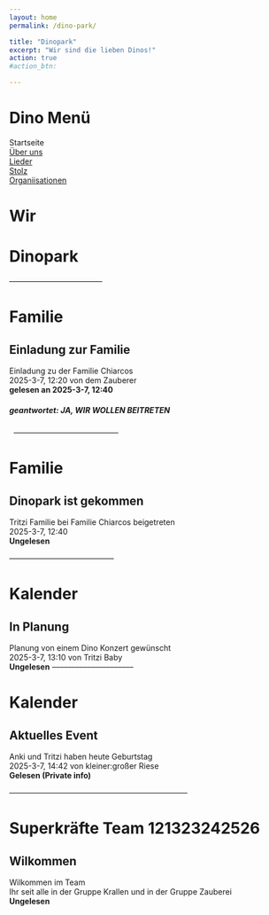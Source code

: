 ```yaml
---
layout: home
permalink: /dino-park/

title: "Dinopark"
excerpt: "Wir sind die lieben Dinos!"
action: true
#action_btn:

---
```


# Dino Menü
Startseite\
[Über uns](/dino-park/welcome)\
[Lieder](/dino-park/songs)\
[Stolz](/dino-park/stolz)\
[Organiisationen](/dino-park/orgas/)

# Wir 

#  Dinopark
––––––––––––––––––––––––
# Familie
## Einladung zur Familie
Einladung zu der Familie Chiarcos\
2025-3-7, 12:20 von dem Zauberer\
**gelesen an 2025-3-7, 12:40**
##### geantwortet: JA, WIR WOLLEN BEITRETEN
&nbsp;
–––––––––––––––––––––––––––
# Familie
## Dinopark ist gekommen
Tritzi Familie bei Familie Chiarcos beigetreten\
2025-3-7, 12:40\
**Ungelesen**

–––––––––––––––––––––––––––
# Kalender
## In Planung
Planung von einem Dino Konzert gewünscht\
2025-3-7, 13:10 von Tritzi Baby\
**Ungelesen**
–––––––––––––––––––––
# Kalender
## Aktuelles Event
Anki und Tritzi haben heute Geburtstag\
2025-3-7, 14:42 von kleiner:großer Riese\
**Gelesen (Private info)**

———————————————————————
# Superkräfte Team 121323242526
## Wilkommen
Wilkommen im Team\
Ihr seit alle in der Gruppe Krallen und in der Gruppe Zauberei\
**Ungelesen**
